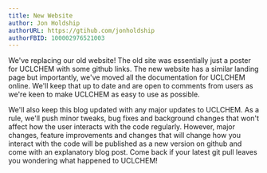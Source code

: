 ```yaml
---
title: New Website
author: Jon Holdship
authorURL: https://gtihub.com/jonholdship
authorFBID: 100002976521003
---
```

We've replacing our old website! The old site was essentially just a poster for UCLCHEM with some github links. The new website has a similar landing page but importantly, we've moved all the documentation for UCLCHEM online. We'll keep that up to date and are open to comments from users as we're keen to make UCLCHEM as easy to use as possible.

We'll also keep this blog updated with any major updates to UCLCHEM. As a rule, we'll push minor tweaks, bug fixes and background changes that won't affect how the user interacts with the code regularly. However, major changes, feature improvements and changes that will change how you interact with the code will be published as a new version on github and come with an explanatory blog post. Come back if your latest git pull leaves you wondering what happened to UCLCHEM!
